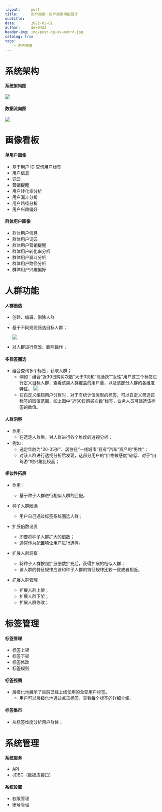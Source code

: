```yaml
---
layout:     post
title:      用户画像：用户画像功能设计
subtitle:   
date:       2022-01-01
author:     dex0423
header-img: img/post-bg-os-metro.jpg
catalog: true
tags:
    - 用户画像
---
```


# 系统架构

#### 系统架构图

![]({{site.baseurl}}/img-post/用户画像-6.png)

#### 数据流向图

![]({{site.baseurl}}/img-post/用户画像-5.png)


# 画像看板

#### 单用户画像
- 基于用户 ID 查询用户标签
- 用户信息
- 词云
- 营销提醒
- 用户转化率分析
- 用户漏斗分析
- 用户路径分析
- 用户兴趣偏好

#### 群体用户画像

- 群体用户信息
- 群体用户词云
- 群体用户营销提醒
- 群体用户转化率分析
- 群体用户漏斗分析
- 群体用户路径分析
- 群体用户兴趣偏好

# 人群功能

#### 人群圈选

- 创建、编辑、删除人群
- 基于不同规则筛选目标人群；

    ![]({{site.baseurl}}/img-post/用户画像-8.png)

- 对人群进行修改、删除操作；

#### 多标签圈选

- 组合查询多个标签，获取人群；
    - 例如：组合“近30日购买次数”大于3次和“高活跃”“女性”用户这三个标签进行定义目标人群，查看该类人群覆盖的用户量，以及该部分人群的各维度特征。
    ![]({{site.baseurl}}/img-post/用户画像-8.png)
    - 在自定义编辑用户分群时，对于有统计值类型的标签，可以自定义筛选该标签的取值范围，如上图中“近30日购买次数”标签，业务人员可筛选该标签的数值。

#### 人群洞察

- 作用：
    - 在选定人群后，对人群进行各个维度的透视分析；
- 例如：
    - 选定年龄为“30-35岁”、居住在“一线城市”且有“汽车”资产的“男性”；
    - 对该人群进行透视分析后发现，这部分用户的“价格敏感度”较低、对于“自驾游”的兴趣比较高；

#### 相似性拓展

- 作用：
    - 基于种子人群进行相似人群的匹配。

- 种子人群圈选
    - 用户自己通过标签系统圈选人群；

- 扩展倍数设置
    - 即要将种子人群扩大的倍数；
    - 通常作为配置项让用户进行选择。

- 扩展人群洞察
    - 将种子人群按照扩展倍数扩充后，获得扩展的相似人群；
    - 该人群的特征规律应该和种子人群的特征规律比较一致或者相近。

- 扩展人群管理
    - 扩展人群上架；
    - 扩展人群下架；
    - 扩展人群修改；

# 标签管理

#### 标签管理

- 标签上架
- 标签下架
- 标签修改
- 标签规则

#### 标签视图

- 层级化地展示了目前已经上线使用的全部用户标签。
    - 用户可以层级化地通过点击标签，查看每个标签的详细介绍。

#### 标签集市

- 从标签维度分析用户群体；

# 系统管理

#### 系统服务

- API
- JDBC（数据库接口）

#### 系统设置

- 权限管理
- 账号管理





